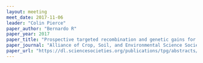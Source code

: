 ```yaml
---
layout: meeting
meet_date: 2017-11-06
leader: "Colin Pierce"
paper_author: "Bernardo R"
paper_year: 2017
paper_title: "Prospective targeted recombination and genetic gains for quantitative traits in maize"
paper_journal: "Alliance of Crop, Soil, and Environmental Science Societies"
paper_url: "https://dl.sciencesocieties.org/publications/tpg/abstracts/10/2/plantgenome2016.11.0118"
---
```

